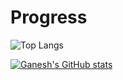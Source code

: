 # Progress

![Top Langs](https://github-readme-stats.vercel.app/api/top-langs/?username=G-Ganesh83&exclude_repo=github-readme-stats,G-Ganesh83.github.io)

[![Ganesh's GitHub stats](https://github-readme-stats.vercel.app/api?username=G-Ganesh83)](https://github.com/G-Ganesh83/github-readme-stats)